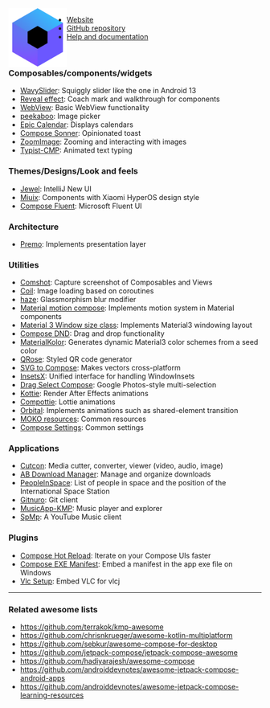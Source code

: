 <img align="left" src="logo.svg" height="116" alt="Logo">

- [Website](https://www.jetbrains.com/lp/compose-multiplatform)  
- [GitHub repository](https://github.com/JetBrains/compose-multiplatform)  
- [Help and documentation](https://www.jetbrains.com/help/kotlin-multiplatform-dev/compose-multiplatform-getting-started.html)

<br>

### Composables/components/widgets
  - [WavySlider](https://github.com/mahozad/wavy-slider): Squiggly slider like the one in Android 13
  - [Reveal effect](https://github.com/svenjacobs/reveal): Coach mark and walkthrough for components
  - [WebView](https://github.com/KevinnZou/compose-webview-multiplatform): Basic WebView functionality
  - [peekaboo](https://github.com/onseok/peekaboo): Image picker
  - [Epic Calendar](https://github.com/epicarchitect/epic-calendar): Displays calendars
  - [Compose Sonner](https://github.com/dokar3/compose-sonner): Opinionated toast
  - [ZoomImage](https://github.com/panpf/zoomimage): Zooming and interacting with images
  - [Typist-CMP](https://github.com/zeeshanali-k/Typist-CMP): Animated text typing

### Themes/Designs/Look and feels
  - [Jewel](https://github.com/JetBrains/jewel/): IntelliJ New UI
  - [Miuix](https://github.com/miuix-kotlin-multiplatform/miuix): Components with Xiaomi HyperOS design style
  - [Compose Fluent](https://github.com/compose-fluent/compose-fluent-ui): Microsoft Fluent UI

### Architecture
  - [Premo](https://github.com/dmdevgo/Premo): Implements presentation layer 

### Utilities
  - [Comshot](https://github.com/mahozad/comshot): Capture screenshot of Composables and Views
  - [Coil](https://github.com/coil-kt/coil): Image loading based on coroutines
  - [haze](https://github.com/chrisbanes/haze): Glassmorphism blur modifier
  - [Material motion compose](https://github.com/fornewid/material-motion-compose): Implements motion system in Material components
  - [Material 3 Window size class](https://github.com/chrisbanes/material3-windowsizeclass-multiplatform): Implements Material3 windowing layout
  - [Compose DND](https://github.com/MohamedRejeb/compose-dnd): Drag and drop functionality
  - [MaterialKolor](https://github.com/jordond/MaterialKolor): Generates dynamic Material3 color schemes from a seed color
  - [QRose](https://github.com/alexzhirkevich/qrose): Styled QR code generator
  - [SVG to Compose](https://github.com/DevSrSouza/svg-to-compose): Makes vectors cross-platform
  - [InsetsX](https://github.com/mori-atsushi/insetsx): Unified interface for handling WindowInsets
  - [Drag Select Compose](https://github.com/jordond/drag-select-compose): Google Photos-style multi-selection
  - [Kottie](https://github.com/ismai117/kottie): Render After Effects animations
  - [Compottie](https://github.com/alexzhirkevich/compottie): Lottie animations
  - [Orbital](https://github.com/skydoves/orbital): Implements animations such as shared-element transition 
  - [MOKO resources](https://github.com/icerockdev/moko-resources): Common resources
  - [Compose Settings](https://github.com/alorma/Compose-Settings): Common settings

### Applications
  - [Cutcon](https://github.com/mahozad/cutcon): Media cutter, converter, viewer (video, audio, image)
  - [AB Download Manager](https://github.com/amir1376/ab-download-manager): Manage and organize downloads
  - [PeopleInSpace](https://github.com/joreilly/PeopleInSpace): List of people in space and the position of the International Space Station
  - [Gitnuro](https://github.com/JetpackDuba/Gitnuro): Git client
  - [MusicApp-KMP](https://github.com/SEAbdulbasit/MusicApp-KMP): Music player and explorer
  - [SpMp](https://github.com/toasterofbread/spmp): A YouTube Music client

### Plugins
  - [Compose Hot Reload](https://github.com/JetBrains/compose-hot-reload): Iterate on your Compose UIs faster
  - [Compose EXE Manifest](https://github.com/mahozad/compose-exe-manifest): Embed a manifest in the app exe file on Windows
  - [Vlc Setup](https://github.com/mahozad/vlc-setup): Embed VLC for vlcj

---

### Related awesome lists
  - https://github.com/terrakok/kmp-awesome
  - https://github.com/chrisnkrueger/awesome-kotlin-multiplatform
  - https://github.com/sebkur/awesome-compose-for-desktop
  - https://github.com/jetpack-compose/jetpack-compose-awesome
  - https://github.com/hadiyarajesh/awesome-compose
  - https://github.com/androiddevnotes/awesome-jetpack-compose-android-apps
  - https://github.com/androiddevnotes/awesome-jetpack-compose-learning-resources
